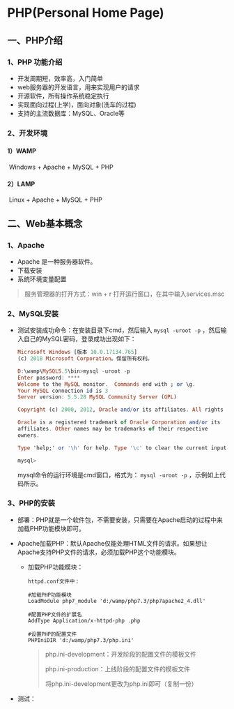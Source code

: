 # PHP(Personal Home Page)

## 一、PHP介绍

### 1、PHP 功能介绍

- 开发周期短，效率高，入门简单
- web服务器的开发语言，用来实现用户的请求
- 开源软件，所有操作系统稳定执行
- 实现面向过程(上学)，面向对象(洗车的过程)
- 支持的主流数据库：MySQL、Oracle等

### 2、开发环境

#### 1）WAMP

​		Windows + Apache + MySQL + PHP

#### 2）LAMP

​		Linux + Apache + MySQL + PHP



## 二、Web基本概念

### 1、Apache

- Apache 是一种服务器软件。
- 下载安装
- 系统环境变量配置

> 服务管理器的打开方式：win + r 打开运行窗口，在其中输入services.msc

### 2、MySQL安装

- 测试安装成功命令：在安装目录下cmd，然后输入 `mysql -uroot -p` ，然后输入自己的MySQL密码，登录成功出现如下：

  ```haskell
  Microsoft Windows [版本 10.0.17134.765]
  (c) 2018 Microsoft Corporation。保留所有权利。
  
  D:\wamp\MySQL5.5\bin>mysql -uroot -p
  Enter password: ****
  Welcome to the MySQL monitor.  Commands end with ; or \g.
  Your MySQL connection id is 3
  Server version: 5.5.28 MySQL Community Server (GPL)
  
  Copyright (c) 2000, 2012, Oracle and/or its affiliates. All rights reserved.
  
  Oracle is a registered trademark of Oracle Corporation and/or its
  affiliates. Other names may be trademarks of their respective
  owners.
  
  Type 'help;' or '\h' for help. Type '\c' to clear the current input statement.
  
  mysql>
  ```

  mysql命令的运行环境是cmd窗口，格式为： `mysql -uroot -p` ，示例如上代码所示。

### 3、PHP的安装

- 部署：PHP就是一个软件包，不需要安装，只需要在Apache启动的过程中来加载PHP功能模块即可。

- Apache加载PHP：默认Apache仅能处理HTML文件的请求。如果想让Apache支持PHP文件的请求，必须加载PHP这个功能模块。

  - 加载PHP功能模块：

    ```
    httpd.conf文件中：
    
    #加载PHP功能模块
    LoadModule php7_module 'd:/wamp/php7.3/php7apache2_4.dll'
    
    #配置PHP文件的扩展名
    AddType Application/x-httpd-php .php
    
    #设置PHP的配置文件
    PHPIniDIR 'd:/wamp/php7.3/php.ini'
    ```

    > php.ini-development：开发阶段的配置文件的模板文件
    >
    > php.ini-production：上线阶段的配置文件的模板文件
    >
    > 将php.ini-development更改为php.ini即可（复制一份）

- 测试：







